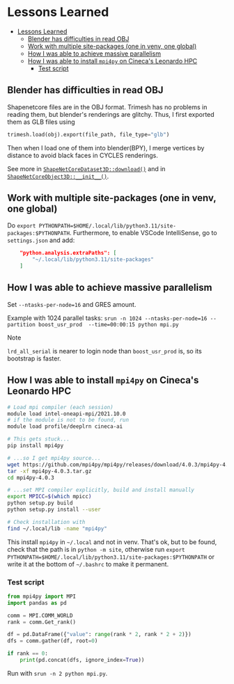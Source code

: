 # Lessons Learned

- [Lessons Learned](#lessons-learned)
  - [Blender has difficulties in read OBJ](#blender-has-difficulties-in-read-obj)
  - [Work with multiple site-packages (one in venv, one global)](#work-with-multiple-site-packages-one-in-venv-one-global)
  - [How I was able to achieve massive parallelism](#how-i-was-able-to-achieve-massive-parallelism)
  - [How I was able to install `mpi4py` on Cineca's Leonardo HPC](#how-i-was-able-to-install-mpi4py-on-cinecas-leonardo-hpc)
    - [Test script](#test-script)


## Blender has difficulties in read OBJ
Shapenetcore files are in the OBJ format. Trimesh has no problems in reading them, but blender's renderings are glitchy. Thus, I first exported them as GLB files using

```python
trimesh.load(obj).export(file_path, file_type="glb")
```

Then when I load one of them into blender(BPY), I merge vertices by distance to avoid black faces in CYCLES renderings.

See more in [`ShapeNetCoreDataset3D::download()`](src/dataset/shapenetcore_dataset3d.py) and in [`ShapeNetCoreObject3D::__init__()`](src/blender/object3d/shapenetcore_object3d.py).



## Work with multiple site-packages (one in venv, one global)

Do `export PYTHONPATH=$HOME/.local/lib/python3.11/site-packages:$PYTHONPATH`.
Furthermore, to enable VSCode IntelliSense, go to `settings.json` and add:

```json
    "python.analysis.extraPaths": [
        "~/.local/lib/python3.11/site-packages"
    ]
```

## How I was able to achieve massive parallelism

Set `--ntasks-per-node=16` and GRES amount.

Example with 1024 parallel tasks:
`srun -n 1024 --ntasks-per-node=16 --partition boost_usr_prod  --time=00:00:15 python mpi.py`

>[!NOTE]
>`lrd_all_serial` is nearer to login node than `boost_usr_prod` is, so its bootstrap is faster.

## How I was able to install `mpi4py` on Cineca's Leonardo HPC

```bash
# Load mpi compiler (each session)
module load intel-oneapi-mpi/2021.10.0
# if the module is not to be found, run
module load profile/deeplrn cineca-ai

# This gets stuck...
pip install mpi4py

# ...so I get mpi4py source...
wget https://github.com/mpi4py/mpi4py/releases/download/4.0.3/mpi4py-4.0.3.tar.gz
tar -xf mpi4py-4.0.3.tar.gz
cd mpi4py-4.0.3

# ...set MPI compiler explicitly, build and install manually
export MPICC=$(which mpicc)
python setup.py build
python setup.py install --user

# Check installation with
find ~/.local/lib -name "mpi4py"
```

This install `mpi4py` in `~/.local` and not in venv. That's ok, but to be found, check that the path is in `python -m site`, otherwise run `export PYTHONPATH=$HOME/.local/lib/python3.11/site-packages:$PYTHONPATH` or write it at the bottom of `~/.bashrc` to make it permanent.

### Test script

```python
from mpi4py import MPI
import pandas as pd

comm = MPI.COMM_WORLD
rank = comm.Get_rank()

df = pd.DataFrame({"value": range(rank * 2, rank * 2 + 2)})
dfs = comm.gather(df, root=0)

if rank == 0:
    print(pd.concat(dfs, ignore_index=True))
```

Run with `srun -n 2 python mpi.py`.
